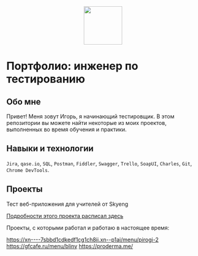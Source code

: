 <div id="header" align="center">
  <img src="https://media.giphy.com/media/IzwVFNZZyerjebAgcy/giphy.gif" width="100"/>
</div>

# Портфолио: инженер по тестированию

## Обо мне

Привет! Меня зовут Игорь, я начинающий тестировщик.
В этом репозитории вы можете найти некоторые из моих проектов, выполненных во время обучения и практики.

## Навыки и технологии

`Jira`, `qase.io`, `SQL`, `Postman`, `Fiddler`, `Swagger`, `Trello`,
`SoapUI`, `Charles`, `Git`, `Chrome DevTools`.

## Проекты

 Тест веб-приложения для учителей от Skyeng

[Подробности этого проекта расписал здесь](https://placid-bar-90b.notion.site/Web-REST-API-Postman-56d35d27a1d04dcf9e28a8ca93cfcba6?pvs=4)

Проекты, с которыми работал и работаю в настоящее время: 

https://xn----7sbbd1cdkedf1cg1ch8ii.xn--p1ai/menu/pirogi-2
https://gfcafe.ru/menu/bliny
https://proderma.me/
